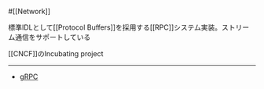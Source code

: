 #[[Network]] 

標準IDLとして[[Protocol Buffers]]を採用する[[RPC]]システム実装。ストリーム通信をサポートしている

[[CNCF]]のIncubating project

---

- [gRPC](https://grpc.io/)